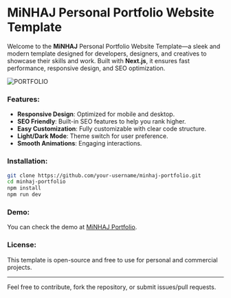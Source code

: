 # MiNHAJ Personal Portfolio Website Template

Welcome to the **MiNHAJ** Personal Portfolio Website Template—a sleek and modern template designed for developers, designers, and creatives to showcase their skills and work. Built with **Next.js**, it ensures fast performance, responsive design, and SEO optimization.

![PORTFOLIO](https://github.com/user-attachments/assets/aacb8b85-1e6c-4fde-a64c-5af4ee8f431f)
 

### Features:
- **Responsive Design**: Optimized for mobile and desktop.
- **SEO Friendly**: Built-in SEO features to help you rank higher.
- **Easy Customization**: Fully customizable with clear code structure.
- **Light/Dark Mode**: Theme switch for user preference.
- **Smooth Animations**: Engaging interactions.

### Installation:

```bash
git clone https://github.com/your-username/minhaj-portfolio.git
cd minhaj-portfolio
npm install
npm run dev
```

### Demo:
You can check the demo at [MiNHAJ Portfolio](https://minhaj.pro).

### License:
This template is open-source and free to use for personal and commercial projects.

---

Feel free to contribute, fork the repository, or submit issues/pull requests.
